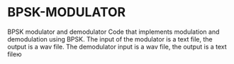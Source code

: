 # BPSK-MODULATOR
BPSK modulator and demodulator
Code that implements modulation and demodulation using BPSK.
The input of the modulator is a text file, the output is a wav file.
The demodulator input is a wav file, the output is a text fileю
